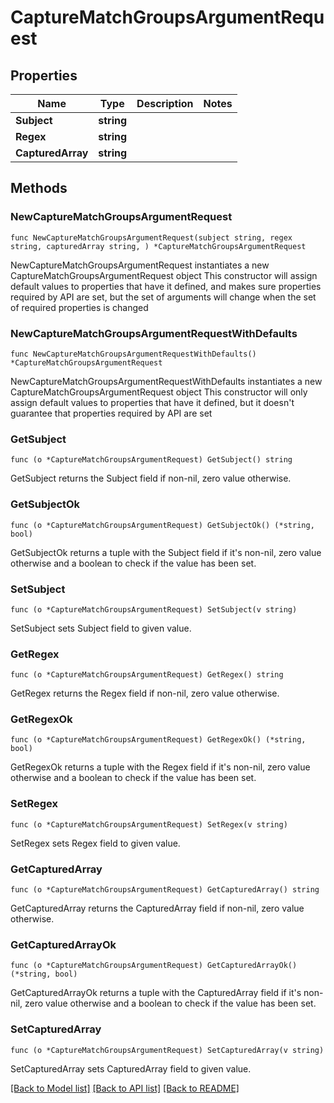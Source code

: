 # CaptureMatchGroupsArgumentRequest

## Properties

Name | Type | Description | Notes
------------ | ------------- | ------------- | -------------
**Subject** | **string** |  | 
**Regex** | **string** |  | 
**CapturedArray** | **string** |  | 

## Methods

### NewCaptureMatchGroupsArgumentRequest

`func NewCaptureMatchGroupsArgumentRequest(subject string, regex string, capturedArray string, ) *CaptureMatchGroupsArgumentRequest`

NewCaptureMatchGroupsArgumentRequest instantiates a new CaptureMatchGroupsArgumentRequest object
This constructor will assign default values to properties that have it defined,
and makes sure properties required by API are set, but the set of arguments
will change when the set of required properties is changed

### NewCaptureMatchGroupsArgumentRequestWithDefaults

`func NewCaptureMatchGroupsArgumentRequestWithDefaults() *CaptureMatchGroupsArgumentRequest`

NewCaptureMatchGroupsArgumentRequestWithDefaults instantiates a new CaptureMatchGroupsArgumentRequest object
This constructor will only assign default values to properties that have it defined,
but it doesn't guarantee that properties required by API are set

### GetSubject

`func (o *CaptureMatchGroupsArgumentRequest) GetSubject() string`

GetSubject returns the Subject field if non-nil, zero value otherwise.

### GetSubjectOk

`func (o *CaptureMatchGroupsArgumentRequest) GetSubjectOk() (*string, bool)`

GetSubjectOk returns a tuple with the Subject field if it's non-nil, zero value otherwise
and a boolean to check if the value has been set.

### SetSubject

`func (o *CaptureMatchGroupsArgumentRequest) SetSubject(v string)`

SetSubject sets Subject field to given value.


### GetRegex

`func (o *CaptureMatchGroupsArgumentRequest) GetRegex() string`

GetRegex returns the Regex field if non-nil, zero value otherwise.

### GetRegexOk

`func (o *CaptureMatchGroupsArgumentRequest) GetRegexOk() (*string, bool)`

GetRegexOk returns a tuple with the Regex field if it's non-nil, zero value otherwise
and a boolean to check if the value has been set.

### SetRegex

`func (o *CaptureMatchGroupsArgumentRequest) SetRegex(v string)`

SetRegex sets Regex field to given value.


### GetCapturedArray

`func (o *CaptureMatchGroupsArgumentRequest) GetCapturedArray() string`

GetCapturedArray returns the CapturedArray field if non-nil, zero value otherwise.

### GetCapturedArrayOk

`func (o *CaptureMatchGroupsArgumentRequest) GetCapturedArrayOk() (*string, bool)`

GetCapturedArrayOk returns a tuple with the CapturedArray field if it's non-nil, zero value otherwise
and a boolean to check if the value has been set.

### SetCapturedArray

`func (o *CaptureMatchGroupsArgumentRequest) SetCapturedArray(v string)`

SetCapturedArray sets CapturedArray field to given value.



[[Back to Model list]](../README.md#documentation-for-models) [[Back to API list]](../README.md#documentation-for-api-endpoints) [[Back to README]](../README.md)



